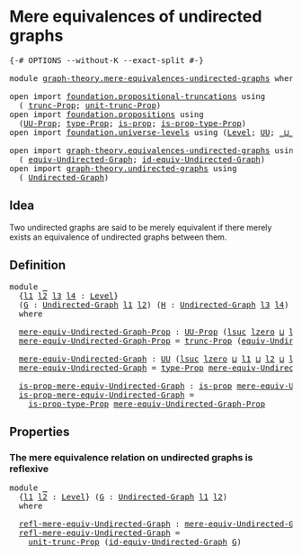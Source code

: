 # Mere equivalences of undirected graphs

<pre class="Agda"><a id="51" class="Symbol">{-#</a> <a id="55" class="Keyword">OPTIONS</a> <a id="63" class="Pragma">--without-K</a> <a id="75" class="Pragma">--exact-split</a> <a id="89" class="Symbol">#-}</a>

<a id="94" class="Keyword">module</a> <a id="101" href="graph-theory.mere-equivalences-undirected-graphs.html" class="Module">graph-theory.mere-equivalences-undirected-graphs</a> <a id="150" class="Keyword">where</a>

<a id="157" class="Keyword">open</a> <a id="162" class="Keyword">import</a> <a id="169" href="foundation.propositional-truncations.html" class="Module">foundation.propositional-truncations</a> <a id="206" class="Keyword">using</a>
  <a id="214" class="Symbol">(</a> <a id="216" href="foundation.propositional-truncations.html#2510" class="Function">trunc-Prop</a><a id="226" class="Symbol">;</a> <a id="228" href="foundation.propositional-truncations.html#2096" class="Function">unit-trunc-Prop</a><a id="243" class="Symbol">)</a>
<a id="245" class="Keyword">open</a> <a id="250" class="Keyword">import</a> <a id="257" href="foundation.propositions.html" class="Module">foundation.propositions</a> <a id="281" class="Keyword">using</a>
  <a id="289" class="Symbol">(</a><a id="290" href="foundation-core.propositions.html#1380" class="Function">UU-Prop</a><a id="297" class="Symbol">;</a> <a id="299" href="foundation-core.propositions.html#1482" class="Function">type-Prop</a><a id="308" class="Symbol">;</a> <a id="310" href="foundation-core.propositions.html#1295" class="Function">is-prop</a><a id="317" class="Symbol">;</a> <a id="319" href="foundation-core.propositions.html#1549" class="Function">is-prop-type-Prop</a><a id="336" class="Symbol">)</a>
<a id="338" class="Keyword">open</a> <a id="343" class="Keyword">import</a> <a id="350" href="foundation.universe-levels.html" class="Module">foundation.universe-levels</a> <a id="377" class="Keyword">using</a> <a id="383" class="Symbol">(</a><a id="384" href="Agda.Primitive.html#597" class="Postulate">Level</a><a id="389" class="Symbol">;</a> <a id="391" href="foundation-core.universe-levels.html#222" class="Primitive">UU</a><a id="393" class="Symbol">;</a> <a id="395" href="Agda.Primitive.html#810" class="Primitive Operator">_⊔_</a><a id="398" class="Symbol">;</a> <a id="400" href="Agda.Primitive.html#780" class="Primitive">lsuc</a><a id="404" class="Symbol">;</a> <a id="406" href="Agda.Primitive.html#764" class="Primitive">lzero</a><a id="411" class="Symbol">)</a>

<a id="414" class="Keyword">open</a> <a id="419" class="Keyword">import</a> <a id="426" href="graph-theory.equivalences-undirected-graphs.html" class="Module">graph-theory.equivalences-undirected-graphs</a> <a id="470" class="Keyword">using</a>
  <a id="478" class="Symbol">(</a> <a id="480" href="graph-theory.equivalences-undirected-graphs.html#1886" class="Function">equiv-Undirected-Graph</a><a id="502" class="Symbol">;</a> <a id="504" href="graph-theory.equivalences-undirected-graphs.html#4193" class="Function">id-equiv-Undirected-Graph</a><a id="529" class="Symbol">)</a>
<a id="531" class="Keyword">open</a> <a id="536" class="Keyword">import</a> <a id="543" href="graph-theory.undirected-graphs.html" class="Module">graph-theory.undirected-graphs</a> <a id="574" class="Keyword">using</a>
  <a id="582" class="Symbol">(</a> <a id="584" href="graph-theory.undirected-graphs.html#785" class="Function">Undirected-Graph</a><a id="600" class="Symbol">)</a>
</pre>
## Idea

Two undirected graphs are said to be merely equivalent if there merely exists an equivalence of undirected graphs between them.

## Definition

<pre class="Agda"><a id="768" class="Keyword">module</a> <a id="775" href="graph-theory.mere-equivalences-undirected-graphs.html#775" class="Module">_</a>
  <a id="779" class="Symbol">{</a><a id="780" href="graph-theory.mere-equivalences-undirected-graphs.html#780" class="Bound">l1</a> <a id="783" href="graph-theory.mere-equivalences-undirected-graphs.html#783" class="Bound">l2</a> <a id="786" href="graph-theory.mere-equivalences-undirected-graphs.html#786" class="Bound">l3</a> <a id="789" href="graph-theory.mere-equivalences-undirected-graphs.html#789" class="Bound">l4</a> <a id="792" class="Symbol">:</a> <a id="794" href="Agda.Primitive.html#597" class="Postulate">Level</a><a id="799" class="Symbol">}</a>
  <a id="803" class="Symbol">(</a><a id="804" href="graph-theory.mere-equivalences-undirected-graphs.html#804" class="Bound">G</a> <a id="806" class="Symbol">:</a> <a id="808" href="graph-theory.undirected-graphs.html#785" class="Function">Undirected-Graph</a> <a id="825" href="graph-theory.mere-equivalences-undirected-graphs.html#780" class="Bound">l1</a> <a id="828" href="graph-theory.mere-equivalences-undirected-graphs.html#783" class="Bound">l2</a><a id="830" class="Symbol">)</a> <a id="832" class="Symbol">(</a><a id="833" href="graph-theory.mere-equivalences-undirected-graphs.html#833" class="Bound">H</a> <a id="835" class="Symbol">:</a> <a id="837" href="graph-theory.undirected-graphs.html#785" class="Function">Undirected-Graph</a> <a id="854" href="graph-theory.mere-equivalences-undirected-graphs.html#786" class="Bound">l3</a> <a id="857" href="graph-theory.mere-equivalences-undirected-graphs.html#789" class="Bound">l4</a><a id="859" class="Symbol">)</a>
  <a id="863" class="Keyword">where</a>

  <a id="872" href="graph-theory.mere-equivalences-undirected-graphs.html#872" class="Function">mere-equiv-Undirected-Graph-Prop</a> <a id="905" class="Symbol">:</a> <a id="907" href="foundation-core.propositions.html#1380" class="Function">UU-Prop</a> <a id="915" class="Symbol">(</a><a id="916" href="Agda.Primitive.html#780" class="Primitive">lsuc</a> <a id="921" href="Agda.Primitive.html#764" class="Primitive">lzero</a> <a id="927" href="Agda.Primitive.html#810" class="Primitive Operator">⊔</a> <a id="929" href="graph-theory.mere-equivalences-undirected-graphs.html#780" class="Bound">l1</a> <a id="932" href="Agda.Primitive.html#810" class="Primitive Operator">⊔</a> <a id="934" href="graph-theory.mere-equivalences-undirected-graphs.html#783" class="Bound">l2</a> <a id="937" href="Agda.Primitive.html#810" class="Primitive Operator">⊔</a> <a id="939" href="graph-theory.mere-equivalences-undirected-graphs.html#786" class="Bound">l3</a> <a id="942" href="Agda.Primitive.html#810" class="Primitive Operator">⊔</a> <a id="944" href="graph-theory.mere-equivalences-undirected-graphs.html#789" class="Bound">l4</a><a id="946" class="Symbol">)</a>
  <a id="950" href="graph-theory.mere-equivalences-undirected-graphs.html#872" class="Function">mere-equiv-Undirected-Graph-Prop</a> <a id="983" class="Symbol">=</a> <a id="985" href="foundation.propositional-truncations.html#2510" class="Function">trunc-Prop</a> <a id="996" class="Symbol">(</a><a id="997" href="graph-theory.equivalences-undirected-graphs.html#1886" class="Function">equiv-Undirected-Graph</a> <a id="1020" href="graph-theory.mere-equivalences-undirected-graphs.html#804" class="Bound">G</a> <a id="1022" href="graph-theory.mere-equivalences-undirected-graphs.html#833" class="Bound">H</a><a id="1023" class="Symbol">)</a>

  <a id="1028" href="graph-theory.mere-equivalences-undirected-graphs.html#1028" class="Function">mere-equiv-Undirected-Graph</a> <a id="1056" class="Symbol">:</a> <a id="1058" href="foundation-core.universe-levels.html#222" class="Primitive">UU</a> <a id="1061" class="Symbol">(</a><a id="1062" href="Agda.Primitive.html#780" class="Primitive">lsuc</a> <a id="1067" href="Agda.Primitive.html#764" class="Primitive">lzero</a> <a id="1073" href="Agda.Primitive.html#810" class="Primitive Operator">⊔</a> <a id="1075" href="graph-theory.mere-equivalences-undirected-graphs.html#780" class="Bound">l1</a> <a id="1078" href="Agda.Primitive.html#810" class="Primitive Operator">⊔</a> <a id="1080" href="graph-theory.mere-equivalences-undirected-graphs.html#783" class="Bound">l2</a> <a id="1083" href="Agda.Primitive.html#810" class="Primitive Operator">⊔</a> <a id="1085" href="graph-theory.mere-equivalences-undirected-graphs.html#786" class="Bound">l3</a> <a id="1088" href="Agda.Primitive.html#810" class="Primitive Operator">⊔</a> <a id="1090" href="graph-theory.mere-equivalences-undirected-graphs.html#789" class="Bound">l4</a><a id="1092" class="Symbol">)</a>
  <a id="1096" href="graph-theory.mere-equivalences-undirected-graphs.html#1028" class="Function">mere-equiv-Undirected-Graph</a> <a id="1124" class="Symbol">=</a> <a id="1126" href="foundation-core.propositions.html#1482" class="Function">type-Prop</a> <a id="1136" href="graph-theory.mere-equivalences-undirected-graphs.html#872" class="Function">mere-equiv-Undirected-Graph-Prop</a>

  <a id="1172" href="graph-theory.mere-equivalences-undirected-graphs.html#1172" class="Function">is-prop-mere-equiv-Undirected-Graph</a> <a id="1208" class="Symbol">:</a> <a id="1210" href="foundation-core.propositions.html#1295" class="Function">is-prop</a> <a id="1218" href="graph-theory.mere-equivalences-undirected-graphs.html#1028" class="Function">mere-equiv-Undirected-Graph</a>
  <a id="1248" href="graph-theory.mere-equivalences-undirected-graphs.html#1172" class="Function">is-prop-mere-equiv-Undirected-Graph</a> <a id="1284" class="Symbol">=</a>
    <a id="1290" href="foundation-core.propositions.html#1549" class="Function">is-prop-type-Prop</a> <a id="1308" href="graph-theory.mere-equivalences-undirected-graphs.html#872" class="Function">mere-equiv-Undirected-Graph-Prop</a>
</pre>
## Properties

### The mere equivalence relation on undirected graphs is reflexive

<pre class="Agda"><a id="1438" class="Keyword">module</a> <a id="1445" href="graph-theory.mere-equivalences-undirected-graphs.html#1445" class="Module">_</a>
  <a id="1449" class="Symbol">{</a><a id="1450" href="graph-theory.mere-equivalences-undirected-graphs.html#1450" class="Bound">l1</a> <a id="1453" href="graph-theory.mere-equivalences-undirected-graphs.html#1453" class="Bound">l2</a> <a id="1456" class="Symbol">:</a> <a id="1458" href="Agda.Primitive.html#597" class="Postulate">Level</a><a id="1463" class="Symbol">}</a> <a id="1465" class="Symbol">(</a><a id="1466" href="graph-theory.mere-equivalences-undirected-graphs.html#1466" class="Bound">G</a> <a id="1468" class="Symbol">:</a> <a id="1470" href="graph-theory.undirected-graphs.html#785" class="Function">Undirected-Graph</a> <a id="1487" href="graph-theory.mere-equivalences-undirected-graphs.html#1450" class="Bound">l1</a> <a id="1490" href="graph-theory.mere-equivalences-undirected-graphs.html#1453" class="Bound">l2</a><a id="1492" class="Symbol">)</a>
  <a id="1496" class="Keyword">where</a>

  <a id="1505" href="graph-theory.mere-equivalences-undirected-graphs.html#1505" class="Function">refl-mere-equiv-Undirected-Graph</a> <a id="1538" class="Symbol">:</a> <a id="1540" href="graph-theory.mere-equivalences-undirected-graphs.html#1028" class="Function">mere-equiv-Undirected-Graph</a> <a id="1568" href="graph-theory.mere-equivalences-undirected-graphs.html#1466" class="Bound">G</a> <a id="1570" href="graph-theory.mere-equivalences-undirected-graphs.html#1466" class="Bound">G</a>
  <a id="1574" href="graph-theory.mere-equivalences-undirected-graphs.html#1505" class="Function">refl-mere-equiv-Undirected-Graph</a> <a id="1607" class="Symbol">=</a>
    <a id="1613" href="foundation.propositional-truncations.html#2096" class="Function">unit-trunc-Prop</a> <a id="1629" class="Symbol">(</a><a id="1630" href="graph-theory.equivalences-undirected-graphs.html#4193" class="Function">id-equiv-Undirected-Graph</a> <a id="1656" href="graph-theory.mere-equivalences-undirected-graphs.html#1466" class="Bound">G</a><a id="1657" class="Symbol">)</a>
</pre>